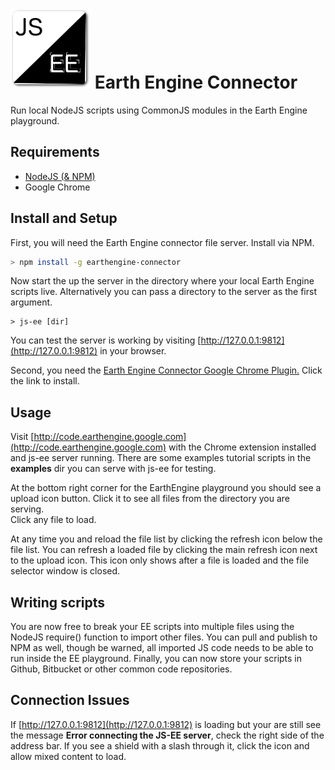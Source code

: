 # ![Logo](chrome-extension/images/icon-128.png) Earth Engine Connector
Run local NodeJS scripts using CommonJS modules in the Earth Engine playground.

## Requirements

 - [NodeJS (& NPM)](http://nodejs.org/)
 - Google Chrome

## Install and Setup

First, you will need the Earth Engine connector file server. Install 
via NPM.

```bash
> npm install -g earthengine-connector
```

Now start the up the server in the directory where your local
Earth Engine scripts live.  Alternatively you can pass a directory
to the server as the first argument. 

```
> js-ee [dir]
```

You can test the server is working by visiting [http://127.0.0.1:9812](http://127.0.0.1:9812)
in your browser.

Second, you need the [Earth Engine Connector Google Chrome Plugin.](https://chrome.google.com/webstore/detail/earth-engine-connector/dojghogmelnchlebnpncaclgljkkmcgf)
Click the link to install.


## Usage

Visit [http://code.earthengine.google.com](http://code.earthengine.google.com)
with the Chrome extension installed and js-ee server running.  There are some 
examples tutorial scripts in the **examples** dir you can serve with js-ee for testing.

At the bottom right corner for the EarthEngine playground you should see a upload 
icon button.  Click it to see all files from the directory you are serving.  
Click any file to load.

At any time you and reload the file list by clicking the refresh icon below
the file list.  You can refresh a loaded file by clicking the main refresh icon
next to the upload icon.  This icon only shows after a file is loaded and the 
file selector window is closed.

## Writing scripts

You are now free to break your EE scripts into multiple files using the NodeJS
require() function to import other files.  You can pull and publish to NPM as well,
though be warned, all imported JS code needs to be able to run inside the EE 
playground.  Finally, you can now store your scripts in Github, Bitbucket or other
common code repositories.

## Connection Issues

If [http://127.0.0.1:9812](http://127.0.0.1:9812) is loading but your are still see
the message **Error connecting the JS-EE server**, check the right side of the address
bar.  If you see a shield with a slash through it, click the icon and allow mixed content
to load.